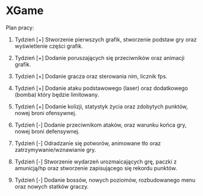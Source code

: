 # XGame

Plan pracy:

1. Tydzień [+]
Stworzenie pierwszych grafik, stworzenie podstaw gry oraz wyświetlenie części grafik.

2. Tydzień [+]
Dodanie poruszających się przeciwników oraz animacji grafik.

3. Tydzień [+]
Dodanie gracza oraz sterowania nim, licznik fps.

4. Tydzień [+]
Dodanie ataku podstawowego (laser) oraz dodatkowego (bomba) który będzie limitowany.

5. Tydzień [+]
Dodanie kolizji, statystyk życia oraz zdobytych punktów, nowej broni ofensywnej.

6. Tydzień [-]
Dodanie przeciwnikom ataków, oraz warunku końca gry, nowej broni defensywnej.

7. Tydzień [-]
Odradzanie się potworów, animowane tło oraz zatrzymywanie/wznawianie gry.

8. Tydzień [-]
Stworzenie wydarzeń urozmaicających grę, paczki z amunicją/hp oraz stworzenie zapisującego się rekordu punktów.

9. Tydzień [-]
Dodanie bossów, nowych poziomów, rozbudowanego menu oraz nowych statków graczy.
